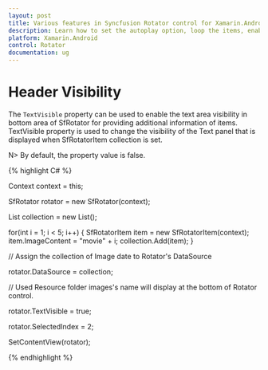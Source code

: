 ```yaml
---
layout: post
title: Various features in Syncfusion Rotator control for Xamarin.Android 
description: Learn how to set the autoplay option, loop the items, enable Text Area  and choose the navigation direction in Rotator control for Xamarin.Android 
platform: Xamarin.Android 
control: Rotator
documentation: ug
---
```


# Header Visibility

The `TextVisible` property can be used to enable the text area visibility in bottom area of SfRotator for providing additional information of items. TextVisible property is used to change the visibility of the Text panel that is displayed when SfRotatorItem collection is set.

N> By default, the property value is false.

{% highlight C# %}

Context context = this;

SfRotator rotator = new SfRotator(context);

List<SfRotatorItem> collection = new List<SfRotatorItem>();

for(int i = 1; i < 5; i++)
{
	SfRotatorItem item = new SfRotatorItem(context);
	item.ImageContent = "movie" + i;
	collection.Add(item);
}

// Assign the collection of Image date to Rotator's DataSource

rotator.DataSource = collection;

// Used Resource folder images's name will display at the bottom of Rotator control.

rotator.TextVisible = true;

rotator.SelectedIndex = 2;

SetContentView(rotator);

{% endhighlight %}
